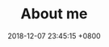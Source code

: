---
layout: article
title:  "About me"
date:   2018-12-07 23:45:15 +0800
categories: contact
image:
  teaser: b.jpg
  feature: 证件照.jpg
---